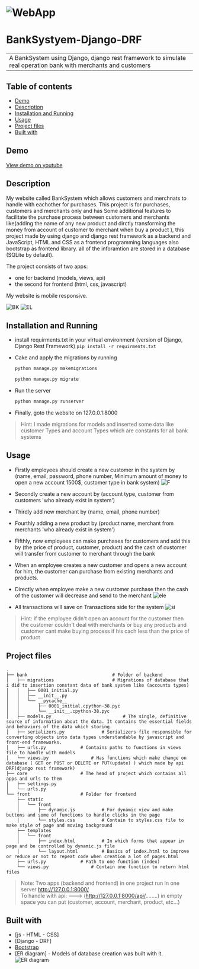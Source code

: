 # ![WebApp](img/gitTop.png)
# BankSystyem-Django-DRF
<table>
<tr>
<td>
  A BankSystem using Django, django rest framework to simulate real operation bank with merchants and customers
</td>
</tr>
</table>

## Table of contents
* [Demo](#demo)
* [Description](#description)
* [Installation and Running](#installation-and-running)
* [Usage](#usage)
* [Project files](#Project-files)
* [Built with](#built-with)


## Demo

[View demo on youtube](https://youtu.be/2_yCkQzs8SY)


## Description

My website called BankSystem which allows customers and merchnats to handle with eachother for purchases. This project is for purchases, customers and merchants only and has Some additional features to facilitate the purchase process between customers and merchants like(adding the name of any new product and dirctly transforming the money from account of customer to merchant when buy a product ), this project made by using django and django rest framework as a backend and JavaScript, HTML and CSS as a frontend programming languages also bootstrap as frontend library. all of the inforamtion are stored in a database (SQLite by default).

The project consists of two apps:
- one for backend (models, views, api)
- the second for frontend (html, css, javascript)

My website is mobile responsive.

![BK](img/mop1.png) 
![EL](img/mop2.png)


## Installation and Running

- install requirments.txt in your virtual environment (version of Django, Django Rest Framework) 
`pip install -r requirments.txt`

- Cake and apply the migrations by running

    ``` bash
    python manage.py makemigrations

    python manage.py migrate
    ``` 
    
- Run the server

    ```bash
    python manage.py runserver
    ```
- Finally, goto the website on 127.0.0.1:8000

> Hint: I made migrations for models and inserted some data like customer Types and account Types which are constants for all bank systems


## Usage

* Firstly employees should create a new customer in the system by (name, email, password, phone number, Minimum amount of money to open a new account 1500$, customer type in bank system)
![F](img/F.png)
* Secondly create a new account by (account type, customer from customers 'who already exist in system')
* Thirdly add new merchant by (name, email, phone number)
* Fourthly adding a new product by (product name, merchant from merchants 'who already exist in system')
* Fifthly, now employees can make purchases for customers and add this by (the price of product, customer, product) and the cash of customer will transfer from customer to merchant through the bank

* When an employee creates a new customer and opens a new account for him, the customer can purchase from existing merchants and products.

* Directly when employee make a new customer purchase then the cash of the customer will decrease and send to the merchant
![ele](img/11.png)
* All transactions will save on Transactions side for the system 
![si](img/6.png)
> Hint: if the employee didn't open an account for the customer then the customer couldn't deal with merchants or buy any products
and customer cant make buying process if his cach less than the price of product 


## Project files
```
.
├── bank                               	# Folder of backend
│   ├── migrations                     	# Migrations of database that i did to insertion constant data of bank system like (accounts types)
│   │   ├── 0001_initial.py
│   │   ├── __init__.py
│   │   └── __pycache__
│   │       ├── 0001_initial.cpython-38.pyc
│   │       └── __init__.cpython-38.pyc
│   ├── models.py                   		# The single, definitive source of information about the data. It contains the essential fields and behaviors of the data which storing.
│   ├── serializers.py				# Serializers file responsible for converting objects into data types understandable by javascript and front-end frameworks.
│   ├── urls.py				# Contains paths to functions in views file to handle with models
│   └── views.py				# Has functions which make change on database ( GET or POST or DELETE or PUT(update) ) which made by api DRF(django rest framework)
├── core					# The head of project which contains all apps and urls to them
│   ├── settings.py
│   └── urls.py
└── front					# Folder for frontend
    ├── static
    │   └── front
    │       ├── dynamic.js			# For dynamic view and make buttons and some of functions to handle clicks in the page
    │       └── styles.css			# Contain to styles.css file to make style of page and moving background
    ├── templates
    │   └── front
    │       ├── index.html			# In which forms that appear in page and be controlled by dynamic.js file
    │       └── layout.html			# Basics of index.html to improve or reduce or not to repeat code when creation a lot of pages.html
    ├── urls.py				# Path to one function (index)
    └── views.py				# Contain one function to return html files
```    
> Note: Two apps (backend and frontend) in one project run in one server http://127.0.0.1:8000/   
> To handle with api: ---> (http://127.0.0.1:8000/api/........) in empty space you can put (customer, account, merchant, product, etc...) 



## Built with 

- [js - HTML - CSS]
- [Django - DRF]
- [Bootstrap](http://getbootstrap.com/)
- [ER diagram] - Models of database creation was built with it.
![ER diagram](img/Bank-account-system-er-diagram.jpg)





